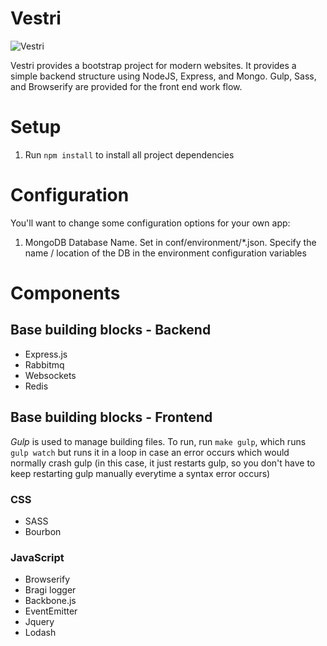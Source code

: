 # Vestri
![Vestri](http://media-cache-ec0.pinimg.com/originals/dd/6e/98/dd6e9828558dfe96a8f1468cdbf23102.jpg)

Vestri provides a bootstrap project for modern websites. It provides a simple backend structure using NodeJS, Express, and Mongo. Gulp, Sass, and Browserify are provided for the front end work flow. 

# Setup
1. Run `npm install` to install all project dependencies

# Configuration
You'll want to change some configuration options for your own app:

1. MongoDB Database Name. Set in conf/environment/*.json. Specify the name / location of the DB in the environment configuration variables

# Components
## Base building blocks - Backend
* Express.js
* Rabbitmq
* Websockets
* Redis

## Base building blocks - Frontend
*Gulp* is used to manage building files. To run, run `make gulp`, which runs `gulp watch` but runs it in a loop in case an error occurs which would normally crash gulp (in this case, it just restarts gulp, so you don't have to keep restarting gulp manually everytime a syntax error occurs)

### CSS
* SASS
* Bourbon 

### JavaScript
* Browserify
* Bragi logger
* Backbone.js
* EventEmitter
* Jquery
* Lodash
